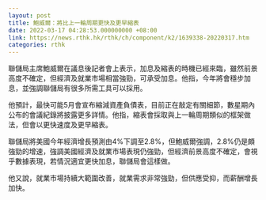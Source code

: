 ```yaml
---
layout: post
title: 鮑威爾：將比上一輪周期更快及更早縮表
date: 2022-03-17 04:28:53.000000000 +08:00
link: https://news.rthk.hk/rthk/ch/component/k2/1639338-20220317.htm
categories: rthk
---
```


聯儲局主席鮑威爾在議息後記者會上表示，加息及縮表的時機已經來臨，雖然前景高度不確定，但經濟及就業市場相當強勁，可承受加息。他指，今年將會穩步加息，並強調聯儲局有很多所需工具可以採用。

他預計，最快可能5月會宣布縮減資產負債表，目前正在敲定有關細節，數星期內公布的會議紀錄將披露更多詳情。他指，縮表會採取與上一輪周期類似的框架做法，但會以更快速度及更早縮表。

聯儲局將美國今年經濟增長預測由4%下調至2.8%，但鮑威爾強調，2.8%仍是頗強勁的增速，強調美國經濟及就業市場表現仍強勁，但經濟前景高度不確定，會視乎數據表現，若情況適宜更快加息，聯儲局會這樣做。

他又說，就業市場持續大範圍改善，就業需求非常強勁，但供應受抑，而薪酬增長加快。

